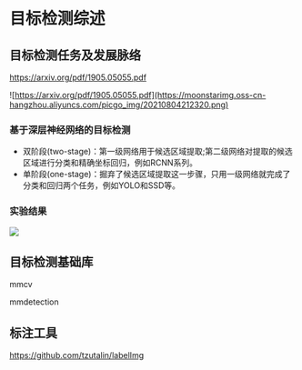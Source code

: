# 目标检测综述

## 目标检测任务及发展脉络

https://arxiv.org/pdf/1905.05055.pdf

![https://arxiv.org/pdf/1905.05055.pdf](https://moonstarimg.oss-cn-hangzhou.aliyuncs.com/picgo_img/20210804212320.png)

### 基于深层神经网络的目标检测

- 双阶段(two-stage)：第一级网络用于候选区域提取;第二级网络对提取的候选区域进行分类和精确坐标回归，例如RCNN系列。
- 单阶段(one-stage)：掘弃了候选区域提取这一步骤，只用一级网络就完成了分类和回归两个任务，例如YOLO和SSD等。

### 实验结果

![](https://moonstarimg.oss-cn-hangzhou.aliyuncs.com/picgo_img/20210804212617.png)



## 目标检测基础库

mmcv

mmdetection



## 标注工具

https://github.com/tzutalin/labelImg
